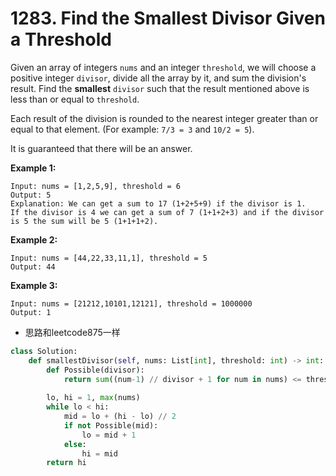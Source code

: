 # 1283. Find the Smallest Divisor Given a Threshold

Given an array of integers `nums` and an integer `threshold`, we will choose a positive integer `divisor`, divide all the array by it, and sum the division's result. Find the **smallest** `divisor` such that the result mentioned above is less than or equal to `threshold`.

Each result of the division is rounded to the nearest integer greater than or equal to that element. (For example: `7/3 = 3` and `10/2 = 5`).

It is guaranteed that there will be an answer.

 

**Example 1:**

```
Input: nums = [1,2,5,9], threshold = 6
Output: 5
Explanation: We can get a sum to 17 (1+2+5+9) if the divisor is 1. 
If the divisor is 4 we can get a sum of 7 (1+1+2+3) and if the divisor is 5 the sum will be 5 (1+1+1+2). 
```

**Example 2:**

```
Input: nums = [44,22,33,11,1], threshold = 5
Output: 44
```

**Example 3:**

```
Input: nums = [21212,10101,12121], threshold = 1000000
Output: 1
```



- 思路和leetcode875一样

```python
class Solution:
    def smallestDivisor(self, nums: List[int], threshold: int) -> int:
        def Possible(divisor):
            return sum((num-1) // divisor + 1 for num in nums) <= threshold
        
        lo, hi = 1, max(nums)
        while lo < hi:
            mid = lo + (hi - lo) // 2
            if not Possible(mid):
                lo = mid + 1
            else:
                hi = mid
        return hi
```

